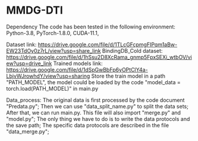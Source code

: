 # MMDG-DTI

Dependency
The code has been tested in the following environment:
Python-3.8,
PyTorch-1.8.0,
CUDA-11.1,

Dataset link: https://drive.google.com/file/d/1TLcGFcpmgFIPqm1aBw-EW23TdOy0z7rL/view?usp=share_link
BindingDB_Cold dataset: https://drive.google.com/file/d/1hSsu2D8XcRama_gnmp5FpxSEXi_wtbOV/view?usp=drive_link
Trained models link: https://drive.google.com/file/d/1dSpGwBbFp6yOPtClY4a-LbjvWJrowhdY/view?usp=sharing
Store the train model in a path "PATH_MODEL", the model could be loaded by the code "model_data = torch.load(PATH_MODEL)" in main.py

Data_process: The original data is first processed by the code document "Predata.py";
              Then we can use "data_split_name.py" to split the data sets; 
              After that, we can run main.py. This file will also import "merge.py" and "model.py";
              The only thing we have to do is to write the data protocols and the save path;
              The specific data protocols are described in the file "data_merge.py";

